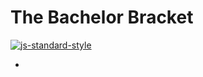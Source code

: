 #  The Bachelor Bracket
[![js-standard-style](https://img.shields.io/badge/code%20style-standard-brightgreen.svg?style=flat)](http://standardjs.com/)

* 